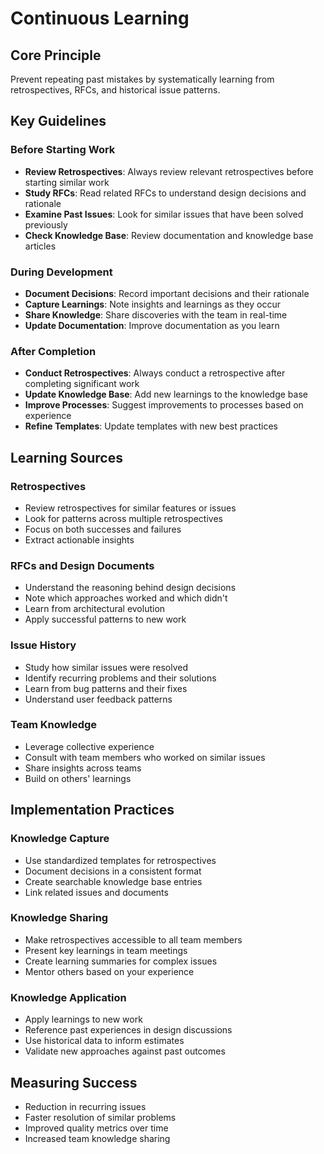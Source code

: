 # Continuous Learning

## Core Principle
Prevent repeating past mistakes by systematically learning from retrospectives, RFCs, and historical issue patterns.

## Key Guidelines

### Before Starting Work
- **Review Retrospectives**: Always review relevant retrospectives before starting similar work
- **Study RFCs**: Read related RFCs to understand design decisions and rationale
- **Examine Past Issues**: Look for similar issues that have been solved previously
- **Check Knowledge Base**: Review documentation and knowledge base articles

### During Development
- **Document Decisions**: Record important decisions and their rationale
- **Capture Learnings**: Note insights and learnings as they occur
- **Share Knowledge**: Share discoveries with the team in real-time
- **Update Documentation**: Improve documentation as you learn

### After Completion
- **Conduct Retrospectives**: Always conduct a retrospective after completing significant work
- **Update Knowledge Base**: Add new learnings to the knowledge base
- **Improve Processes**: Suggest improvements to processes based on experience
- **Refine Templates**: Update templates with new best practices

## Learning Sources

### Retrospectives
- Review retrospectives for similar features or issues
- Look for patterns across multiple retrospectives
- Focus on both successes and failures
- Extract actionable insights

### RFCs and Design Documents
- Understand the reasoning behind design decisions
- Note which approaches worked and which didn't
- Learn from architectural evolution
- Apply successful patterns to new work

### Issue History
- Study how similar issues were resolved
- Identify recurring problems and their solutions
- Learn from bug patterns and their fixes
- Understand user feedback patterns

### Team Knowledge
- Leverage collective experience
- Consult with team members who worked on similar issues
- Share insights across teams
- Build on others' learnings

## Implementation Practices

### Knowledge Capture
- Use standardized templates for retrospectives
- Document decisions in a consistent format
- Create searchable knowledge base entries
- Link related issues and documents

### Knowledge Sharing
- Make retrospectives accessible to all team members
- Present key learnings in team meetings
- Create learning summaries for complex issues
- Mentor others based on your experience

### Knowledge Application
- Apply learnings to new work
- Reference past experiences in design discussions
- Use historical data to inform estimates
- Validate new approaches against past outcomes

## Measuring Success
- Reduction in recurring issues
- Faster resolution of similar problems
- Improved quality metrics over time
- Increased team knowledge sharing